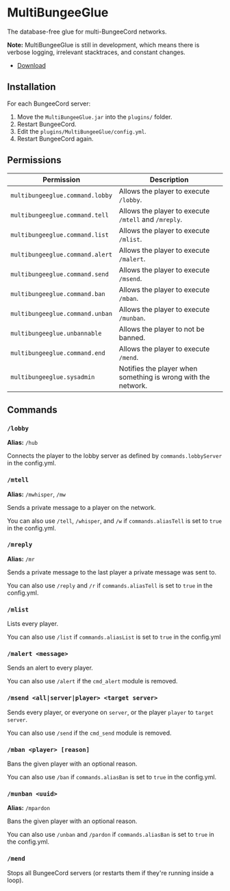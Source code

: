 # MultiBungeeGlue

The database-free glue for multi-BungeeCord networks.

**Note:** MultiBungeeGlue is still in development, which means there is verbose logging, irrelevant stacktraces, and constant changes.

- [Download](https://raw.githubusercontent.com/timmyrs/MultiBungeeGlue/master/MultiBungeeGlue.jar)

## Installation

For each BungeeCord server:

1. Move the `MultiBungeeGlue.jar` into the `plugins/` folder.
2. Restart BungeeCord.
3. Edit the `plugins/MultiBungeeGlue/config.yml`.
4. Restart BungeeCord again.

## Permissions

Permission | Description
-----------|-----------
`multibungeeglue.command.lobby` | Allows the player to execute `/lobby`.
`multibungeeglue.command.tell` | Allows the player to execute `/mtell` and `/mreply`.
`multibungeeglue.command.list` | Allows the player to execute `/mlist`.
`multibungeeglue.command.alert` | Allows the player to execute `/malert`.
`multibungeeglue.command.send` | Allows the player to execute `/msend`.
`multibungeeglue.command.ban` | Allows the player to execute `/mban`.
`multibungeeglue.command.unban` | Allows the player to execute `/munban`.
`multibungeeglue.unbannable` | Allows the player to not be banned.
`multibungeeglue.command.end` | Allows the player to execute `/mend`.
`multibungeeglue.sysadmin` | Notifies the player when something is wrong with the network.

## Commands

### `/lobby`

**Alias:** `/hub`

Connects the player to the lobby server as defined by `commands.lobbyServer` in the config.yml.

### `/mtell`

**Alias:** `/mwhisper`, `/mw`

Sends a private message to a player on the network.

You can also use `/tell`, `/whisper`, and `/w` if `commands.aliasTell` is set to `true` in the config.yml.

### `/mreply`

**Alias:** `/mr`

Sends a private message to the last player a private message was sent to.

You can also use `/reply` and `/r` if `commands.aliasTell` is set to `true` in the config.yml.

### `/mlist`

Lists every player.

You can also use `/list` if `commands.aliasList` is set to `true` in the config.yml

### `/malert <message>`

Sends an alert to every player.

You can also use `/alert` if the `cmd_alert` module is removed.

### `/msend <all|server|player> <target server>`

Sends every player, or everyone on `server`, or the player `player` to `target server`.

You can also use `/send` if the `cmd_send` module is removed.


### `/mban <player> [reason]`

Bans the given player with an optional reason.

You can also use `/ban` if `commands.aliasBan` is set to `true` in the config.yml.

### `/munban <uuid>`

**Alias:** `/mpardon`

Bans the given player with an optional reason.

You can also use `/unban` and `/pardon` if `commands.aliasBan` is set to `true` in the config.yml.

### `/mend`

Stops all BungeeCord servers (or restarts them if they're running inside a loop).
